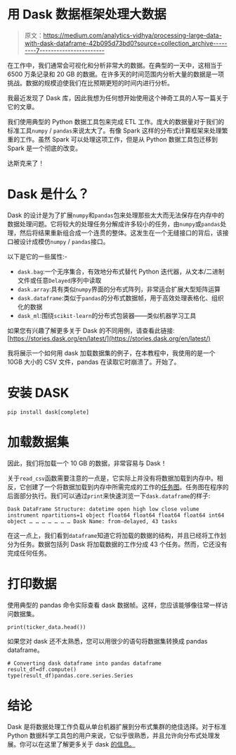 # 用 Dask 数据框架处理大数据

> 原文：<https://medium.com/analytics-vidhya/processing-large-data-with-dask-dataframe-42b095d73bd0?source=collection_archive---------7----------------------->

在工作中，我们通常会可视化和分析非常大的数据。在典型的一天中，这相当于 6500 万条记录和 20 GB 的数据。在许多天的时间范围内分析大量的数据是一项挑战。数据的规模迫使我们在比预期更短的时间内进行分析。

我最近发现了 Dask 库，因此我想为任何想开始使用这个神奇工具的人写一篇关于它的文章。

我们使用典型的 Python 数据工具包来完成 ETL 工作。庞大的数据量对于我们的标准工具`numpy` / `pandas`来说太大了。有像 Spark 这样的分布式计算框架来处理繁重的工作。虽然 Spark 可以处理这项工作，但是从 Python 数据工具包迁移到 Spark 是一个彻底的改变。

达斯克来了！

# Dask 是什么？

Dask 的设计是为了扩展`numpy`和`pandas`包来处理那些太大而无法保存在内存中的数据处理问题。它将较大的处理任务分解成许多较小的任务，由`numpy`或`pandas`处理，然后将结果重新组合成一个连贯的整体。这发生在一个无缝接口的背后，该接口被设计成模仿`numpy` / `pandas`接口。

以下是它的一些属性:-

*   `dask.bag`:一个无序集合，有效地分布式替代 Python 迭代器，从文本/二进制文件或任意`Delayed`序列中读取
*   `dask.array`:具有类似`numpy`界面的分布式阵列，非常适合扩展大型矩阵运算
*   `dask.dataframe`:类似于`pandas`的分布式数据帧，用于高效处理表格化、组织化的数据
*   `dask_ml`:围绕`scikit-learn`的分布式包装器——类似机器学习工具

如果您有兴趣了解更多关于 Dask 的不同用例，请查看此链接:[https://stories.dask.org/en/latest/](https://stories.dask.org/en/latest/)

我将展示一个如何用 dask 加载数据集的例子，在本教程中，我使用的是一个 10GB 大小的 CSV 文件，pandas 在读取它时崩溃了。开始了。

# 安装 DASK

```
pip install dask[complete]
```

# 加载数据集

因此，我们将加载一个 10 GB 的数据，非常容易与 Dask！

关于`read_csv`函数需要注意的一点是，它实际上并没有将数据加载到内存中。相反，它创建了一个将数据加载到内存中所需完成的工作的[任务图](http://docs.dask.org/en/latest/graphs.html)。任务图在程序的后面部分执行。我们可以通过`print`来快速浏览一下`dask.dataframe`的样子:

```
Dask DataFrame Structure: datetime open high low close volume instrument npartitions=1 object float64 float64 float64 float64 int64 object … … … … … … … Dask Name: from-delayed, 43 tasks
```

在这一点上，我们看到`dataframe`知道它将加载的数据的结构，并且已经将工作划分为任务。数据包括列 Dask 将加载数据的工作分成 43 个任务。然而，它还没有完成任何任务。

# 打印数据

使用典型的 pandas 命令实际查看 dask 数据帧。这样，您应该能够像往常一样访问数据集。

```
print(ticker_data.head())
```

如果您对 dask 还不太熟悉，您可以用很少的语句将数据集转换成 pandas dataframe。

```
# Converting dask dataframe into pandas dataframe
result_df=df.compute()
type(result_df)pandas.core.series.Series
```

# 结论

Dask 是将数据处理工作负载从单台机器扩展到分布式集群的绝佳选择。对于标准 Python 数据科学工具包的用户来说，它似乎很熟悉，并且允许向分布式处理发展。你可以在这里了解更多关于 dask [的信息。](https://examples.dask.org/dataframe.html)